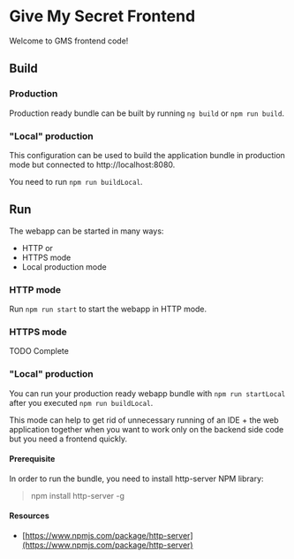 # Give My Secret Frontend

Welcome to GMS frontend code!

## Build
### Production
Production ready bundle can be built by running `ng build` or `npm run build`.

### "Local" production
This configuration can be used to build the application bundle in production mode but connected to http://localhost:8080.

You need to run `npm run buildLocal`.

## Run
The webapp can be started in many ways:
- HTTP or
- HTTPS mode
- Local production mode

### HTTP mode
Run `npm run start` to start the webapp in HTTP mode.

### HTTPS mode
TODO Complete

### "Local" production
You can run your production ready webapp bundle with `npm run startLocal` after you executed `npm run buildLocal`.

This mode can help to get rid of unnecessary running of an IDE + the web application together when you want to work only on the backend side code but you need a frontend quickly.

#### Prerequisite
In order to run the bundle, you need to install http-server NPM library:
> npm install http-server -g

#### Resources
- [https://www.npmjs.com/package/http-server](https://www.npmjs.com/package/http-server)
